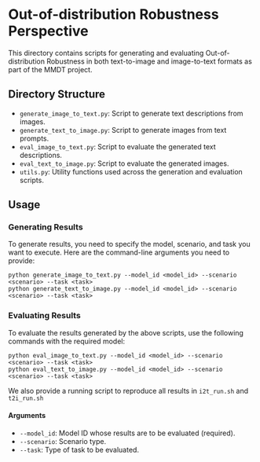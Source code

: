 # Out-of-distribution Robustness Perspective

This directory contains scripts for generating and evaluating Out-of-distribution Robustness in both text-to-image and image-to-text formats as part of the MMDT project.

## Directory Structure

- `generate_image_to_text.py`: Script to generate text descriptions from images.
- `generate_text_to_image.py`: Script to generate images from text prompts.
- `eval_image_to_text.py`: Script to evaluate the generated text descriptions.
- `eval_text_to_image.py`: Script to evaluate the generated images.
- `utils.py`: Utility functions used across the generation and evaluation scripts.

## Usage

### Generating Results

To generate results, you need to specify the model, scenario, and task you want to execute. Here are the command-line arguments you need to provide:

```
python generate_image_to_text.py --model_id <model_id> --scenario <scenario> --task <task>
python generate_text_to_image.py --model_id <model_id> --scenario <scenario> --task <task>
```

### Evaluating Results

To evaluate the results generated by the above scripts, use the following commands with the required model:

```
python eval_image_to_text.py --model_id <model_id> --scenario <scenario> --task <task>
python eval_text_to_image.py --model_id <model_id> --scenario <scenario> --task <task>
```
We also provide a running script to reproduce all results in `i2t_run.sh` and `t2i_run.sh`

#### Arguments

- `--model_id`: Model ID whose results are to be evaluated (required).
- `--scenario`: Scenario type.
- `--task`: Type of task to be evaluated.
